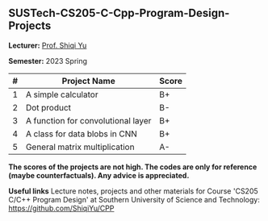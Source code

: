 ## SUSTech-CS205-C-Cpp-Program-Design-Projects

**Lecturer:** [Prof. Shiqi Yu](http://faculty.sustech.edu.cn/yusq/en/)

**Semester:** 2023 Spring

|#|Project Name|Score|
|-|------------|-----|
|1|A simple calculator|B+|
|2|Dot product|B-|
|3|A function for convolutional layer|B+|
|4|A class for data blobs in CNN|B+|
|5|General matrix multiplication|A-|

**The scores of the projects are not high. The codes are only for reference (maybe counterfactuals). Any advice is appreciated.**

**Useful links**
Lecture notes, projects and other materials for Course 'CS205 C/C++ Program Design' at Southern University of Science and Technology:
https://github.com/ShiqiYu/CPP


